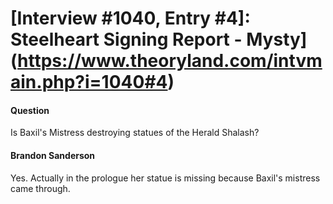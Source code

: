 # [Interview #1040, Entry #4]: Steelheart Signing Report - Mysty](https://www.theoryland.com/intvmain.php?i=1040#4)

#### Question

Is Baxil's Mistress destroying statues of the Herald Shalash?

#### Brandon Sanderson

Yes. Actually in the prologue her statue is missing because Baxil's mistress came through.

